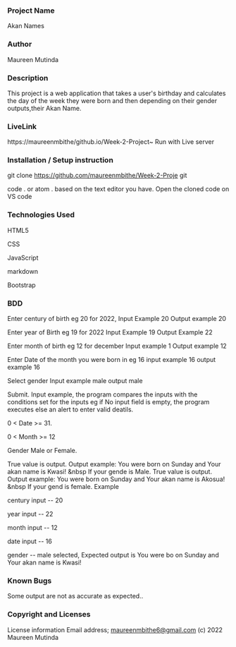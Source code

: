 

### Project Name
Akan Names

### Author
Maureen Mutinda

### Description
This project is a web application that takes a user's 
birthday and calculates the day of the week they were 
born and then depending on their gender outputs,their 
Akan Name.

### LiveLink
https://maureenmbithe/github.io/Week-2-Project~
Run with Live server

### Installation / Setup instruction
git clone https://github.com/maureenmbithe/Week-2-Proje
git

code . or atom . based on the text editor you have.
Open the cloned code on VS code

### Technologies Used
   HTML5

   CSS

   JavaScript

   markdown

   Bootstrap



### BDD
Enter century of birth eg 20 for 2022, Input Example 20
Output example 20

Enter year of Birth eg 19 for 2022 Input Example 19 
Output Example 22

Enter month of birth eg 12 for december Input example 1
Output example 12

Enter Date of the month you were born in eg 16 input 
example 16 output example 16

Select gender Input example male output male

Submit. Input example, the program compares the inputs 
with the conditions set for the inputs eg if No input 
field is empty, the program executes else an alert to 
enter valid deatils.

0 < Date >= 31.

0 < Month >= 12

Gender Male or Female.

True value is output. Output example: You were born on 
Sunday and Your akan name is Kwasi! &nbsp If your gende
is Male.
True value is output. Output example: You were born on 
Sunday and Your akan name is Akosua! &nbsp If your gend
is female.
Example

century input -- 20

year input -- 22

month input -- 12

date input -- 16

gender -- male selected, Expected output is You were bo
on Sunday and Your akan name is Kwasi!


### Known Bugs
Some output are not as accurate as expected..
### Copyright and Licenses
License information
Email address; maureenmbithe6@gmail.com
(c) 2022 Maureen Mutinda

